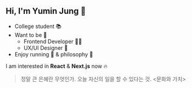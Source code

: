 ## Hi, I'm Yumin Jung 🙂

- College student 📚
- Want to be 🚀
  - Frontend Developer 🧑‍💻
  - UX/UI Designer 🎨
- Enjoy running 👟 & philosophy 🧐

I am interested in **React** & **Next.js** now 🔥

> 정말 큰 은혜란 무엇인가. 오늘 자신의 일을 할 수 있다는 것. <문화와 가치>
